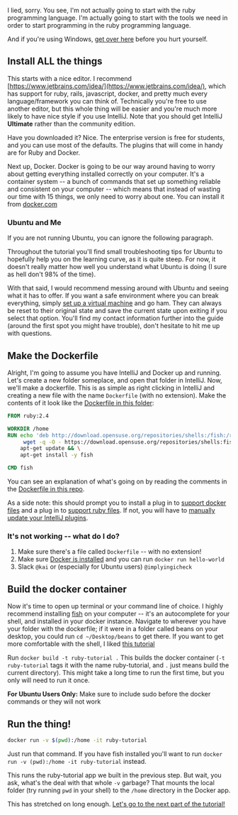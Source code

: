 I lied, sorry.
You see, I'm not actually going to start with the ruby programming language.
I'm actually going to start with the tools we need in order to start programming in the ruby programming language.

And if you're using Windows, [get over here](../Ubuntu/%20%20Ubuntu_Overview.md) before you hurt yourself.

## Install ALL the things

This starts with a nice editor. 
I recommend [https://www.jetbrains.com/idea/](https://www.jetbrains.com/idea/), which has support for ruby, rails, javascript, docker, and pretty much every language/framework you can think of.
Technically you're free to use another editor, but this whole thing will be easier and you're much more likely to have nice style if you use IntelliJ.
Note that you should get IntelliJ **Ultimate** rather than the community edition.

Have you downloaded it? Nice. The enterprise version is free for students, and you can use most of the defaults. 
The plugins that will come in handy are for Ruby and Docker. 

Next up, Docker.
Docker is going to be our way around having to worry about getting everything installed correctly on your computer. 
It's a container system -- a bunch of commands that set up something reliable and consistent on your computer -- which means that instead of wasting our time with 15 things, we only need to worry about one. 
You can install it from [docker.com](https://www.docker.com/docker-mac)

### Ubuntu and Me
If you are not running Ubuntu, you can ignore the following paragraph.

Throughout the tutorial you'll find small troubleshooting tips for Ubuntu to hopefully help you on the learning curve, as it is quite steep. For now, it doesn't really matter how well you understand what Ubuntu is doing (I sure as hell don't 98% of the time). 

With that said, I would recommend messing around with Ubuntu and seeing what it has to offer. If you want a safe environment where you can break everything, simply [set up a virtual machine](../Ubuntu/%20Ubuntu_Virtual_Machine.md) and go ham. They can always be reset to their original state and save the current state upon exiting if you select that option. You'll find my contact information further into the guide (around the first spot you might have trouble), don't hesitate to hit me up with questions.

## Make the Dockerfile

Alright, I'm going to assume you have IntelliJ and Docker up and running.
Let's create a new folder someplace, and open that folder in IntelliJ.
Now, we'll make a dockerfile.
This is as simple as right clicking in IntelliJ and creating a new file with the name `Dockerfile` (with no extension).
Make the contents of it look like the [Dockerfile in this folder](Dockerfile):
```dockerfile
FROM ruby:2.4

WORKDIR /home
RUN echo 'deb http://download.opensuse.org/repositories/shells:/fish:/release:/2/Debian_9.0/ /' | tee -a /etc/apt/sources.list && \
     wget -q -O - https://download.opensuse.org/repositories/shells:fish:release:2/Debian_9.0/Release.key | apt-key add -  && \
    apt-get update && \
    apt-get install -y fish

CMD fish
```
You can see an explanation of what's going on by reading the comments in the [Dockerfile in this repo](Dockerfile).

As a side note: this should prompt you to install a plug in to [support docker files][] and a plug in to [support ruby files][]. If not, you will have to [manually update your IntelliJ plugins][].

### It's not working -- what do I do?
1. Make sure there's a file called `Dockerfile` -- with no extension!
2. Make sure [Docker is installed](https://docs.docker.com/get-started/#setup) and you can run `docker run hello-world
`
3. Slack `@kai` or (especially for Ubuntu users) `@implyingicheck`

## Build the docker container

Now it's time to open up terminal or your command line of choice.
I highly recommend installing [fish](https://fishshell.com/) on your computer -- it's an autocomplete for your shell, and installed in your docker instance.
Navigate to wherever you have your folder with the dockerfile; if it were in a folder called beans on your desktop, you could run `cd ~/Desktop/beans` to get there. 
If you want to get more comfortable with the shell, I liked [this tutorial](https://computers.tutsplus.com/tutorials/navigating-the-terminal-a-gentle-introduction--mac-3855)

Run `docker build -t ruby-tutorial .`
This builds the docker container (`-t ruby-tutorial` tags it with the name ruby-tutorial, and `.` just means build the current directory).
This might take a long time to run the first time, but you only will need to run it once.

**For Ubuntu Users Only:** Make sure to include sudo before the docker commands or they will not work

## Run the thing!
```bash
docker run -v $(pwd):/home -it ruby-tutorial
```
Just run that command.
If you have fish installed you'll want to run `docker run -v (pwd):/home -it ruby-tutorial` instead.

This runs the ruby-tutorial app we built in the previous step. 
But wait, you ask, what's the deal with that whole `-v` garbage?
That mounts the local folder (try running `pwd` in your shell) to the `/home` directory in the Docker app.

This has stretched on long enough. 
[Let's go to the next part of the tutorial!](ruby-02.md)  


[//]: # (Links to clean up a paragraph of the code)

[support docker files]: <https://plugins.jetbrains.com/plugin/7724-docker-integration> "Docker plugin"
[support ruby files]: <https://plugins.jetbrains.com/plugin/1293-ruby> "Ruby plugin"
[manually update your IntelliJ plugins]: <https://www.jetbrains.com/help/idea/installing-a-plugin-from-the-disk.html>

